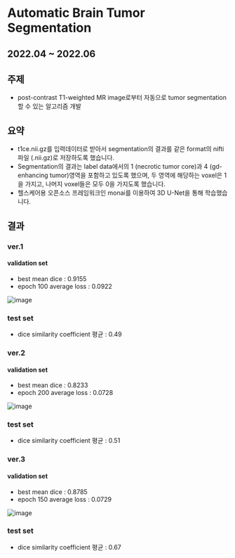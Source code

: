 # Automatic Brain Tumor Segmentation
## 2022.04 ~ 2022.06

## 주제
- post-contrast T1-weighted MR image로부터 자동으로 tumor segmentation할 수 있는 알고리즘 개발

## 요약
- t1ce.nii.gz를 입력데이터로 받아서 segmentation의 결과를 같은 format의 nifti파일 (.nii.gz)로 저장하도록 했습니다.
- Segmentation의 결과는 label data에서의 1 (necrotic tumor core)과 4 (gd-enhancing tumor)영역을 포함하고 있도록 했으며, 두 영역에 해당하는 voxel은 1을 가지고, 나머지 voxel들은 모두 0을 가지도록 했습니다.
- 헬스케어용 오픈소스 프레임워크인 monai를 이용하여 3D U-Net을 통해 학습했습니다.

## 결과
### ver.1
#### validation set
- best mean dice : 0.9155
- epoch 100 average loss : 0.0922

![image](https://user-images.githubusercontent.com/84446424/182024685-e218bf7c-68a1-4235-8e23-7b33549dce76.png)

### test set
- dice similarity coefficient 평균 : 0.49

### ver.2
#### validation set
- best mean dice : 0.8233
- epoch 200 average loss : 0.0728

![image](https://user-images.githubusercontent.com/84446424/186707460-79d7ba95-b0fb-45db-bcda-31fb1de06fb3.png)

### test set
- dice similarity coefficient 평균 : 0.51

### ver.3
#### validation set
- best mean dice : 0.8785
- epoch 150 average loss : 0.0729

![image](https://user-images.githubusercontent.com/84446424/186707891-93a4a668-ba67-4cea-9110-389ca3afbbf1.png)

### test set
- dice similarity coefficient 평균 : 0.67
